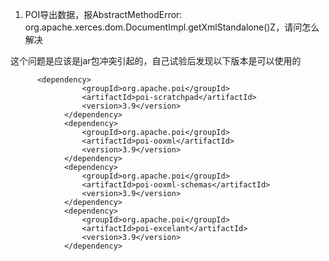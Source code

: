 1. POI导出数据，报AbstractMethodError: org.apache.xerces.dom.DocumentImpl.getXmlStandalone()Z，请问怎么解决  

这个问题是应该是jar包冲突引起的，自己试验后发现以下版本是可以使用的  
```pom
      <dependency>
				<groupId>org.apache.poi</groupId>
				<artifactId>poi-scratchpad</artifactId>
				<version>3.9</version>
			</dependency>
			<dependency>
				<groupId>org.apache.poi</groupId>
				<artifactId>poi-ooxml</artifactId>
				<version>3.9</version>
			</dependency>
			<dependency>
				<groupId>org.apache.poi</groupId>
				<artifactId>poi-ooxml-schemas</artifactId>
				<version>3.9</version>
			</dependency>
			<dependency>
				<groupId>org.apache.poi</groupId>
				<artifactId>poi-excelant</artifactId>
				<version>3.9</version>
			</dependency>
```
